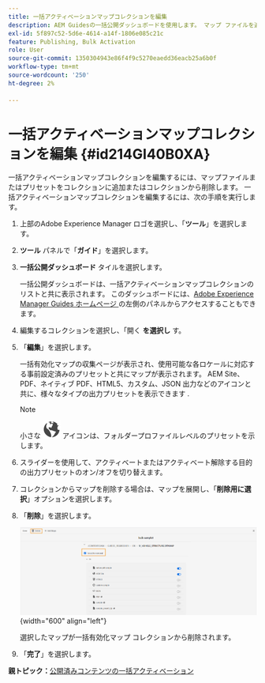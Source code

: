 ```yaml
---
title: 一括アクティベーションマップコレクションを編集
description: AEM Guidesの一括公開ダッシュボードを使用します。 マップ ファイルを追加または削除して、一括有効化マップ コレクションを編集する方法を説明します。
exl-id: 5f897c52-5d6e-4614-a14f-1806e085c21c
feature: Publishing, Bulk Activation
role: User
source-git-commit: 1350304943e86f4f9c5270eaedd36eacb25a6b0f
workflow-type: tm+mt
source-wordcount: '250'
ht-degree: 2%

---
```


# 一括アクティベーションマップコレクションを編集 {#id214GI40B0XA}

一括アクティベーションマップコレクションを編集するには、マップファイルまたはプリセットをコレクションに追加またはコレクションから削除します。 一括アクティベーションマップコレクションを編集するには、次の手順を実行します。

1. 上部のAdobe Experience Manager ロゴを選択し、「**ツール**」を選択します。

1. **ツール** パネルで「**ガイド**」を選択します。

1. **一括公開ダッシュボード** タイルを選択します。

   一括公開ダッシュボードは、一括アクティベーションマップコレクションのリストと共に表示されます。 このダッシュボードには、[Adobe Experience Manager Guides ホームページ ](intro-home-page.md) の左側のパネルからアクセスすることもできます。

1. 編集するコレクションを選択し、「開く **を選択し** す。

1. 「**編集**」を選択します。

   一括有効化マップの収集ページが表示され、使用可能な各ロケールに対応する事前設定済みのプリセットと共にマップが表示されます。
AEM Site、PDF、ネイティブ PDF、HTML5、カスタム、JSON 出力などのアイコンと共に、様々なタイプの出力プリセットを表示できます
.

   >[!NOTE]
   >
   > 小さな ![](images/global-preset-icon.svg) アイコンは、フォルダープロファイルレベルのプリセットを示します。


1. スライダーを使用して、アクティベートまたはアクティベート解除する目的の出力プリセットのオン/オフを切り替えます。

1. コレクションからマップを削除する場合は、マップを展開し、「**削除用に選択**」オプションを選択します。

1. 「**削除**」を選択します。

   ![](images/bulk-activation-delete-map.png){width="600" align="left"}

   選択したマップが一括有効化マップ コレクションから削除されます。

1. 「**完了**」を選択します。


**親トピック：**&#x200B;[ 公開済みコンテンツの一括アクティベーション ](conf-bulk-activation.md)
